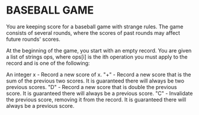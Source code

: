 # BASEBALL GAME

You are keeping score for a baseball game with strange rules. The game consists of several rounds, where the scores of past rounds may affect future rounds' scores.

At the beginning of the game, you start with an empty record. You are given a list of strings ops, where ops[i] is the ith operation you must apply to the record and is one of the following:

An integer x - Record a new score of x.
"+" - Record a new score that is the sum of the previous two scores. It is guaranteed there will always be two previous scores.
"D" - Record a new score that is double the previous score. It is guaranteed there will always be a previous score.
"C" - Invalidate the previous score, removing it from the record. It is guaranteed there will always be a previous score.